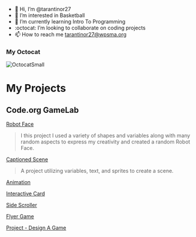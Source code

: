 - 👋 Hi, I’m @tarantinor27
- 🏀 I’m interested in Basketball
- 🌱 I’m currently learning Intro To Programming
- :octocat: I’m looking to collaborate on coding projects
- 📫 How to reach me tarantinor27@wpsma.org

### My Octocat
![OctocatSmall](https://github.com/tarantinor27/tarantinor27/assets/146843439/2ffe4270-09e0-4e51-b93f-39ae9b55d2c5)
# My Projects
## Code.org GameLab
[Robot Face](https://tarantinor27.github.io/Robot)
>I this project I used a variety of shapes and variables along with many random aspects to express my creativity and created a random Robot Face.

[Captioned Scene](https://studio.code.org/projects/gamelab/wz3iYMkA17XUaLcQlAd-tS3kiGZlkp9zKnMwDBfcRH4)
>A project utilizing variables, text, and sprites to create a scene.

[Animation]()
>

[Interactive Card]()
>

[Side Scroller]()
>

[Flyer Game]()
>

[Project - Design A Game]()
>
